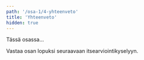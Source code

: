 ```yaml
---
path: '/osa-1/4-yhteenveto'
title: 'Yhteenveto'
hidden: true
---
```



Tässä osassa...

Vastaa osan lopuksi seuraavaan itsearviointikyselyyn.

<quiznator id="5c7edffe14524713f95a71b2"></quiznator>
